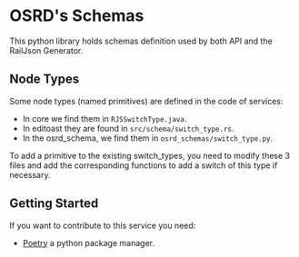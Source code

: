 # OSRD's Schemas

This python library holds schemas definition used by both API and the RailJson Generator.

## Node Types

Some node types (named primitives) are defined in the code of services:
- In core we find them in `RJSSwitchType.java`.
- In editoast they are found in `src/schema/switch_type.rs`.
- In the osrd_schema, we find them in `osrd_schemas/switch_type.py`.

To add a primitive to the existing switch_types, you need to modify these 3 files and add the corresponding functions to add a switch of this type if necessary.

## Getting Started

If you want to contribute to this service you need:

- [Poetry](https://python-poetry.org/) a python package manager.
